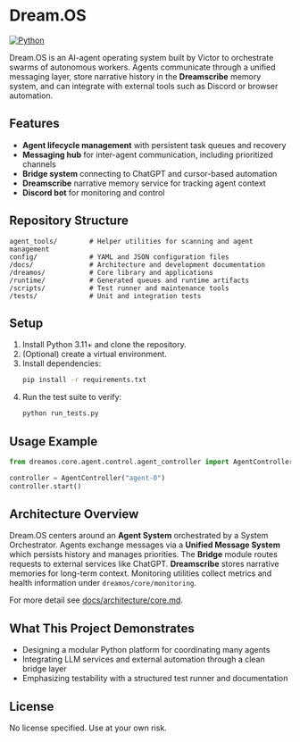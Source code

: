 # Dream.OS

[![Python](https://img.shields.io/badge/python-3.11+-blue.svg)](https://www.python.org/)

Dream.OS is an AI-agent operating system built by Victor to orchestrate swarms of autonomous workers. Agents communicate through a unified messaging layer, store narrative history in the **Dreamscribe** memory system, and can integrate with external tools such as Discord or browser automation.

## Features
- **Agent lifecycle management** with persistent task queues and recovery
- **Messaging hub** for inter-agent communication, including prioritized channels
- **Bridge system** connecting to ChatGPT and cursor-based automation
- **Dreamscribe** narrative memory service for tracking agent context
- **Discord bot** for monitoring and control

## Repository Structure
```
agent_tools/        # Helper utilities for scanning and agent management
config/             # YAML and JSON configuration files
/docs/              # Architecture and development documentation
/dreamos/           # Core library and applications
/runtime/           # Generated queues and runtime artifacts
/scripts/           # Test runner and maintenance tools
/tests/             # Unit and integration tests
```

## Setup
1. Install Python 3.11+ and clone the repository.
2. (Optional) create a virtual environment.
3. Install dependencies:
   ```bash
   pip install -r requirements.txt
   ```
4. Run the test suite to verify:
   ```bash
   python run_tests.py
   ```

## Usage Example
```python
from dreamos.core.agent.control.agent_controller import AgentController

controller = AgentController("agent-0")
controller.start()
```

## Architecture Overview
Dream.OS centers around an **Agent System** orchestrated by a System Orchestrator. Agents exchange messages via a **Unified Message System** which persists history and manages priorities. The **Bridge** module routes requests to external services like ChatGPT. **Dreamscribe** stores narrative memories for long-term context. Monitoring utilities collect metrics and health information under `dreamos/core/monitoring`.

For more detail see [docs/architecture/core.md](docs/architecture/core.md).

## What This Project Demonstrates
- Designing a modular Python platform for coordinating many agents
- Integrating LLM services and external automation through a clean bridge layer
- Emphasizing testability with a structured test runner and documentation

## License
No license specified. Use at your own risk.
